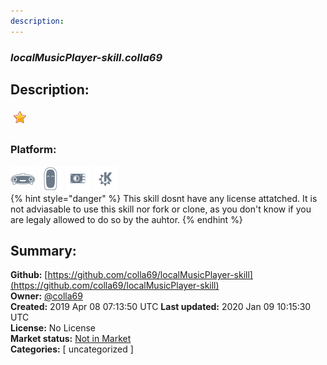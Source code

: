 ```yaml
---
description: 
---
```


### _localMusicPlayer-skill.colla69_  
## Description:  
  
  
![](../.gitbook/assets/star.png)  
  
### Platform:  
 ![Mark I](../.gitbook/assets/mark-1-icon.png)  ![Mark II](../.gitbook/assets/mark-2-icon.png)  ![Picroft](../.gitbook/assets/picroft-icon.png)  ![plasmoid](../.gitbook/assets/kde.png)   
{% hint style="danger" %}
This skill dosnt have any license attatched. It is not adviasable to use this skill nor fork or clone, as you don't know if you are legaly allowed to do so by the auhtor.
{% endhint %}
  
## Summary:  
**Github:** [https://github.com/colla69/localMusicPlayer-skill](https://github.com/colla69/localMusicPlayer-skill)  
**Owner:** [@colla69](https://github.com/colla69)  
**Created:** 2019 Apr 08 07:13:50 UTC  **Last updated:** 2020 Jan 09 10:15:30 UTC  
**License:** No License  
**Market status:** [Not in Market](https://market.mycroft.ai/skill/)  
**Categories:** [ uncategorized ]   
